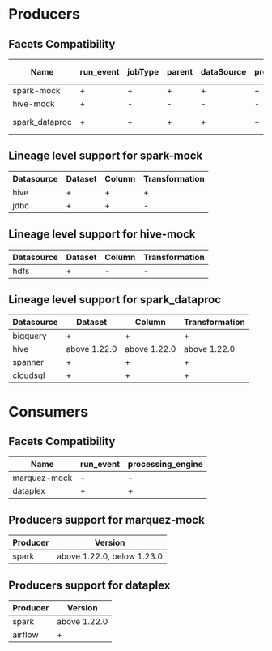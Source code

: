 # Producers
## Facets Compatibility
|     Name     |run_event|jobType|parent|dataSource|processing_engine|     sql    |  symlinks  |schema|columnLineage|gcp_dataproc_spark|gcp_lineage|spark_properties|environment-properties|gcp_dataproc|outputStatistics|storage|
|--------------|---------|-------|------|----------|-----------------|------------|------------|------|-------------|------------------|-----------|----------------|----------------------|------------|----------------|-------|
|  spark-mock  |    +    |   +   |   +  |     +    |        +        |      +     |      +     |   +  |      +      |         +        |     +     |        +       |           -          |      -     |        -       |   -   |
|   hive-mock  |    +    |   -   |   -  |     -    |        -        |      -     |      -     |   -  |      -      |         -        |     -     |        -       |           -          |      -     |        -       |   -   |
|spark_dataproc|    +    |   +   |   +  |     +    |        +        |above 1.24.0|above 1.22.0|   +  |      +      |         +        |     +     |        +       |           +          |      +     |        +       |   +   |

## Lineage level support for spark-mock
|Datasource|Dataset|Column|Transformation|
|----------|-------|------|--------------|
|   hive   |   +   |   +  |       +      |
|   jdbc   |   +   |   +  |       -      |

## Lineage level support for hive-mock
|Datasource|Dataset|Column|Transformation|
|----------|-------|------|--------------|
|   hdfs   |   +   |   -  |       -      |

## Lineage level support for spark_dataproc
|Datasource|   Dataset  |   Column   |Transformation|
|----------|------------|------------|--------------|
| bigquery |      +     |      +     |       +      |
|   hive   |above 1.22.0|above 1.22.0| above 1.22.0 |
|  spanner |      +     |      +     |       +      |
| cloudsql |      +     |      +     |       +      |

# Consumers
## Facets Compatibility
|    Name    |run_event|processing_engine|
|------------|---------|-----------------|
|marquez-mock|    -    |        -        |
|  dataplex  |    +    |        +        |

## Producers support for marquez-mock
|Producer|          Version         |
|--------|--------------------------|
|  spark |above 1.22.0, below 1.23.0|
## Producers support for dataplex
|Producer|   Version  |
|--------|------------|
|  spark |above 1.22.0|
| airflow|      +     |
